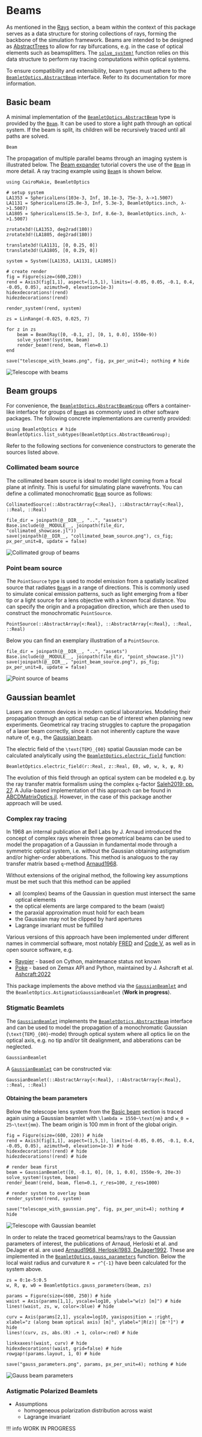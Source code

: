# Beams

As mentioned in the [Rays](@ref) section, a beam within the context of this package serves as a data structure for storing collections of rays, forming the backbone of the simulation framework. Beams are intended to be designed as [AbstractTrees](https://github.com/JuliaCollections/AbstractTrees.jl) to allow for ray bifurcations, e.g. in the case of optical elements such as beamsplitters. The [`solve_system!`](@ref) function relies on this data structure to perform ray tracing computations within optical systems. 

To ensure compatibility and extensibility, beam types must adhere to the [`BeamletOptics.AbstractBeam`](@ref) interface. Refer to its documentation for more information.

## Basic beam

A minimal implementation of the [`BeamletOptics.AbstractBeam`](@ref) type is provided by the [`Beam`](@ref). It can be used to store a light path through an optical system. If the beam is split, its children will be recursively traced until all paths are solved.

```@docs; canonical=false
Beam
```

The propagation of multiple parallel beams through an imaging system is illustrated below. The [Beam expander](@ref) tutorial covers the use of the [`Beam`](@ref) in more detail. A ray tracing example using [`Beam`](@ref)s is shown below.

```@example telescope_with_beams
using CairoMakie, BeamletOptics

# setup system
LA1353 = SphericalLens(103e-3, Inf, 10.1e-3, 75e-3, λ->1.5007)
LA1131 = SphericalLens(25.8e-3, Inf, 5.3e-3, BeamletOptics.inch, λ->1.5007)
LA1805 = SphericalLens(15.5e-3, Inf, 8.6e-3, BeamletOptics.inch, λ->1.5007)

zrotate3d!(LA1353, deg2rad(180))
zrotate3d!(LA1805, deg2rad(180))

translate3d!(LA1131, [0, 0.25, 0])
translate3d!(LA1805, [0, 0.29, 0])

system = System([LA1353, LA1131, LA1805])

# create render
fig = Figure(size=(600,220))
rend = Axis3(fig[1,1], aspect=(1,5,1), limits=(-0.05, 0.05, -0.1, 0.4, -0.05, 0.05), azimuth=0, elevation=1e-3)
hidexdecorations!(rend)
hidezdecorations!(rend)

render_system!(rend, system)

zs = LinRange(-0.025, 0.025, 7)

for z in zs
    beam = Beam(Ray([0, -0.1, z], [0, 1, 0.0], 1550e-9))
    solve_system!(system, beam)
    render_beam!(rend, beam, flen=0.1)
end

save("telescope_with_beams.png", fig, px_per_unit=4); nothing # hide
```

![Telescope with beams](telescope_with_beams.png)

## Beam groups

For convenience, the [`BeamletOptics.AbstractBeamGroup`](@ref) offers a container-like interface for groups of [`Beam`](@ref)s as commonly used in other software packages. The following concrete implementations are currently provided:

```@repl
using BeamletOptics # hide
BeamletOptics.list_subtypes(BeamletOptics.AbstractBeamGroup);
```

Refer to the following sections for convenience constructors to generate the sources listed above.

### Collimated beam source

The collimated beam source is ideal to model light coming from a focal plane at infinity. This is useful for simulating plane wavefronts. You can define a collimated monochromatic [`Beam`](@ref) source as follows:

```@docs; canonical=false
CollimatedSource(::AbstractArray{<:Real}, ::AbstractArray{<:Real}, ::Real, ::Real)
```

```@eval
file_dir = joinpath(@__DIR__, "..", "assets")
Base.include(@__MODULE__, joinpath(file_dir, "collimated_showcase.jl"))
save(joinpath(@__DIR__, "collimated_beam_source.png"), cs_fig; px_per_unit=8, update = false)
```

![Collimated group of beams](collimated_beam_source.png)

### Point beam source

The `PointSource` type is used to model emission from a spatially localized source that radiates [`Beam`](@ref)s in a range of directions. This is commonly used to simulate conical emission patterns, such as light emerging from a fiber tip or a light source for a lens objective with a known focal distance. You can specify the origin and a propagation direction, which are then used to construct the monochromatic `PointSource`.

```@docs; canonical=false
PointSource(::AbstractArray{<:Real}, ::AbstractArray{<:Real}, ::Real, ::Real)
```

Below you can find an exemplary illustration of a `PointSource`.

```@eval
file_dir = joinpath(@__DIR__, "..", "assets")
Base.include(@__MODULE__, joinpath(file_dir, "point_showcase.jl"))
save(joinpath(@__DIR__, "point_beam_source.png"), ps_fig; px_per_unit=8, update = false)
```

![Point source of beams](point_beam_source.png)

## Gaussian beamlet

Lasers are common devices in modern optical laboratories. Modeling their propagation through an optical setup can be of interest when planning new experiments. Geometrical ray tracing struggles to capture the propagation of a laser beam correctly, since it can not inherently capture the wave nature of, e.g., the [Gaussian beam](https://www.rp-photonics.com/gaussian_beams.html).

The electric field of the ``\text{TEM}_{00}`` spatial Gaussian mode can be calculated analytically using the [`BeamletOptics.electric_field`](@ref) function: 

```@docs; canonical=false
BeamletOptics.electric_field(r::Real, z::Real, E0, w0, w, k, ψ, R)
```

The evolution of this field through an optical system can be modeled e.g. by the ray transfer matrix formalism using the complex ``q``-factor [Saleh2019; pp. 27](@cite). A Julia-based implementation of this approach can be found in [ABCDMatrixOptics.jl](https://github.com/JuliaPhysics/ABCDMatrixOptics.jl). However, in the case of this package another approach will be used.

### Complex ray tracing

In 1968 an internal publication at Bell Labs by J. Arnaud introduced the concept of complex rays wherein three geometrical beams can be used to model the propagation of a Gaussian in fundamental mode through a symmetric optical system, i.e. without the Gaussian obtaining astigmatism and/or higher-order abberations. This method is analoguos to the ray transfer matrix based ``q``-method [Arnaud1968](@cite).

Without extensions of the original method, the following key assumptions must be met such that this method can be applied

- all (complex) beams of the Gaussian in question must intersect the same optical elements
- the optical elements are large compared to the beam (waist)
- the paraxial approximation must hold for each beam
- the Gaussian may not be clipped by hard apertures
- Lagrange invariant must be fulfilled

Various versions of this approach have been implemented under different names in commercial software, most notably [FRED](https://photonengr.com/fred-software/) and [Code V](https://www.synopsys.com/optical-solutions/codev.html), as well as in open source software, e.g. 

- [Raypier](https://github.com/bryancole/raypier_optics) - based on Cython, maintenance status not known
- [Poke](https://github.com/Jashcraf/poke) - based on Zemax API and Python, maintained by J. Ashcraft et al. [Ashcraft:2022](@cite)

This package implements the above method via the [`GaussianBeamlet`](@ref) and the `BeamletOptics.AstigmaticGaussianBeamlet` (**Work in progress**).

### Stigmatic Beamlets

The [`GaussianBeamlet`](@ref) implements the [`BeamletOptics.AbstractBeam`](@ref) interface and can be used to model the propagation of a monochromatic Gaussian (``\text{TEM}_{00}``-mode) through optical system where all optics lie on the optical axis, e.g. no tip and/or tilt dealignment, and abberations can be neglected.

```@docs; canonical=false
GaussianBeamlet
```

A [`GaussianBeamlet`](@ref) can be constructed via:

```@docs; canonical=false
GaussianBeamlet(::AbstractArray{<:Real}, ::AbstractArray{<:Real}, ::Real, ::Real)
```

#### Obtaining the beam parameters 

Below the telescope lens system from the [Basic beam](@ref) section is traced again using a Gaussian beamlet with ``\lambda = 1550~\text{nm}`` and ``w_0 = 25~\text{mm}``. The beam origin is 100 mm in front of the global origin.

```@example telescope_with_beams
fig = Figure(size=(600, 220)) # hide
rend = Axis3(fig[1,1], aspect=(1,5,1), limits=(-0.05, 0.05, -0.1, 0.4, -0.05, 0.05), azimuth=0, elevation=1e-3) # hide
hidexdecorations!(rend) # hide
hidezdecorations!(rend) # hide

# render beam first
beam = GaussianBeamlet([0, -0.1, 0], [0, 1, 0.0], 1550e-9, 20e-3)
solve_system!(system, beam)
render_beam!(rend, beam, flen=0.1, r_res=100, z_res=1000)

# render system to overlay beam
render_system!(rend, system)

save("telescope_with_gaussian.png", fig, px_per_unit=4); nothing # hide
```

![Telescope with Gaussian beamlet](telescope_with_gaussian.png)

In order to relate the traced geometrical beams/rays to the Gaussian parameters of interest, the publications of Arnaud, Herloski et al. and DeJager et al. are used [Arnaud1968, Herloski1983, DeJager1992](@cite). These are implemented in the [`BeamletOptics.gauss_parameters`](@ref) function. Below the local waist radius and curvature ``R = r^{-1}`` have been calculated for the system above.

```@example telescope_with_beams
zs = 0:1e-5:0.5
w, R, ψ, w0 = BeamletOptics.gauss_parameters(beam, zs)

params = Figure(size=(600, 250)) # hide
waist = Axis(params[1,1], yscale=log10, ylabel="w(z) [m]") # hide
lines!(waist, zs, w, color=:blue) # hide

curv = Axis(params[2,1], yscale=log10, yaxisposition = :right, xlabel="z (along beam optical axis) [m]", ylabel="|R(z)| [m⁻¹]") # hide
lines!(curv, zs, abs.(R) .+ 1, color=:red) # hide

linkxaxes!(waist, curv) # hide
hidexdecorations!(waist, grid=false) # hide
rowgap!(params.layout, 1, 0) # hide

save("gauss_parameters.png", params, px_per_unit=4); nothing # hide
```

![Gauss beam parameters](gauss_parameters.png)

### Astigmatic Polarized Beamlets

- Assumptions
    - homogeneous polarization distribution across waist
    - Lagrange invariant

!!! info
    WORK IN PROGRESS
